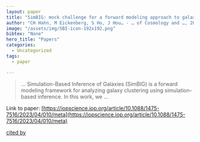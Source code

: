 ```yaml
---
layout: paper
title: "SimBIG: mock challenge for a forward modeling approach to galaxy clustering"
author: "CH Hahn, M Eickenberg, S Ho, J Hou… - … of Cosmology and …, 2023 - iopscience.iop.org"
image: "/assets/img/SBI-icon-192x192.png"
bibtex: "None"
hero_title: "Papers"
categories:
  - Uncategorized
tags:
  - paper

---
```

>… Simulation-Based Inference of Galaxies (SimBIG) is a forward modeling framework for analyzing galaxy clustering using simulation-based inference. In this work, we …

Link to paper: [https://iopscience.iop.org/article/10.1088/1475-7516/2023/04/010/meta](https://iopscience.iop.org/article/10.1088/1475-7516/2023/04/010/meta)

[cited by](https://scholar.google.com/scholar?cites=1204951877132903978&as_sdt=5,33&sciodt=0,33&hl=en&num=20)
